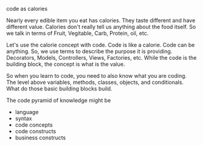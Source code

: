 code as calories

Nearly every edible item you eat has calories. They taste different and have different value. Calories don't really tell us anything about the food itself. So we talk in terms of Fruit, Vegitable, Carb, Protein, oil, etc.

Let's use the calorie concept with code. Code is like a calorie. Code can be anything. So, we use terms to describe the purpose it is providing. Decorators, Models, Controllers, Views, Factories, etc. While the code is the building block, the concept is what is the value. 

So when you learn to code, you need to also know what you are coding. The level above variables, methods, classes, objects, and conditionals. What do those basic building blocks build. 

The code pyramid of knowledge might be
- language
- syntax
- code concepts
- code constructs
- business constructs

